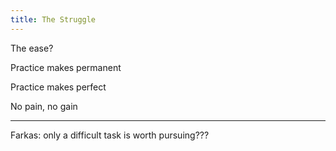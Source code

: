 ```yaml
---
title: The Struggle
---
```


The ease?



Practice makes permanent

Practice makes perfect

No pain, no gain

---
Farkas: only a difficult task is worth pursuing???

